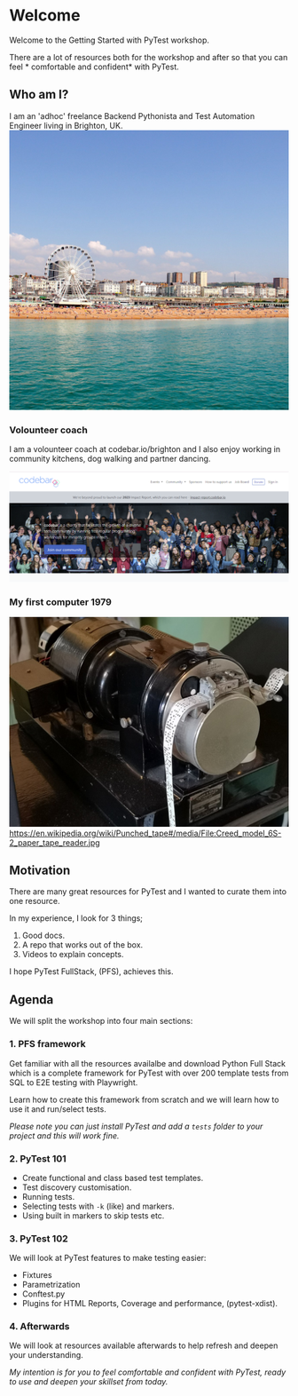 # Welcome

Welcome to the Getting Started with PyTest workshop.

There are a lot of resources both for the workshop and after so that you can feel * comfortable and confident* with PyTest.

## Who am I?

I am an 'adhoc' freelance Backend Pythonista and Test Automation Engineer living in Brighton, UK.
![brighton](../images/workshop/brighton.jpg)

### Volounteer coach

I am a volounteer coach at codebar.io/brighton and I also enjoy working in community kitchens, dog walking and partner dancing.

![codebar](../images/workshop/codebar.png)

### My first computer 1979

![tape](../images/workshop/paper-tape.jpg)
https://en.wikipedia.org/wiki/Punched_tape#/media/File:Creed_model_6S-2_paper_tape_reader.jpg

## Motivation

There are many great resources for PyTest and I wanted to curate them into one resource.

In my experience, I look for 3 things;

1. Good docs.
2. A repo that works out of the box.
3. Videos to explain concepts.

I hope PyTest FullStack, (PFS), achieves this.

## Agenda

We will split the workshop into four main sections:

### 1. PFS framework

Get familiar with all the resources availalbe and download Python Full Stack which is a complete framework for PyTest with over 200 template tests from SQL to E2E testing with Playwright. 

Learn how to create this framework from scratch and we will learn how to use it and run/select tests.

*Please note you can just install PyTest and add a `tests` folder to your project and this will work fine.*

### 2. PyTest 101

- Create functional and class based test templates.
- Test discovery customisation.
- Running tests.
- Selecting tests with `-k` (like) and markers.
- Using built in markers to skip tests etc.


### 3. PyTest 102

We will look at PyTest features to make testing easier:

- Fixtures
- Parametrization
- Conftest.py
- Plugins for HTML Reports, Coverage and performance, (pytest-xdist).

### 4. Afterwards

We will look at resources available afterwards to help refresh and deepen your understanding.

*My intention is for you to feel comfortable and confident with PyTest, ready to use and deepen your skillset from today.*

<br>


